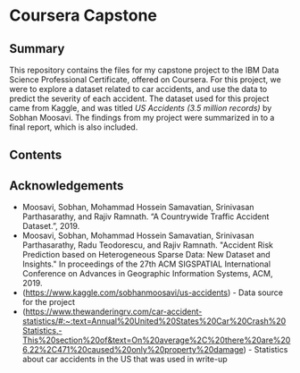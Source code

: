 # Coursera Capstone

## Summary

This repository contains the files for my capstone project to the IBM Data Science Professional Certificate, offered on Coursera. For this project, we were to explore a dataset 
related to car accidents, and use the data to predict the severity of each accident. The dataset used for this project came from Kaggle, and was titled 
*US Accidents (3.5 million records)* by Sobhan Moosavi. The findings from my project were summarized in to a final report, which is also included.

## Contents

## Acknowledgements

- Moosavi, Sobhan, Mohammad Hossein Samavatian, Srinivasan Parthasarathy, and Rajiv Ramnath. “A Countrywide Traffic Accident Dataset.”, 2019.
- Moosavi, Sobhan, Mohammad Hossein Samavatian, Srinivasan Parthasarathy, Radu Teodorescu, and Rajiv Ramnath. "Accident Risk Prediction based on Heterogeneous Sparse Data: New
  Dataset and Insights." In proceedings of the 27th ACM SIGSPATIAL International Conference on Advances in Geographic Information Systems, ACM, 2019.
- (https://www.kaggle.com/sobhanmoosavi/us-accidents) - Data source for the project
- (https://www.thewanderingrv.com/car-accident-statistics/#:~:text=Annual%20United%20States%20Car%20Crash%20Statistics,-This%20section%20of&text=On%20average%2C%20there%20are%206,22%2C471%20caused%20only%20property%20damage) - Statistics about car accidents in the US that was used in write-up
